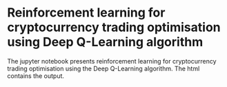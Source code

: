 # Reinforcement learning for cryptocurrency trading optimisation using Deep Q-Learning algorithm
The jupyter notebook presents reinforcement learning for cryptocurrency trading optimisation using the Deep Q-Learning algorithm. The html contains the output.
